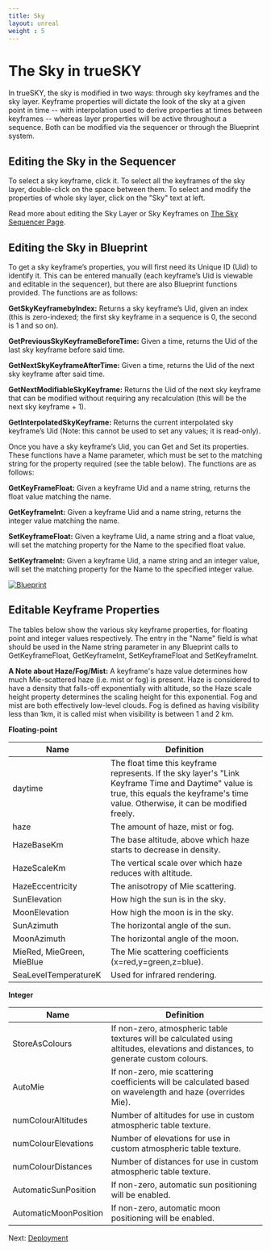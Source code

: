 ```yaml
---
title: Sky
layout: unreal
weight : 5
---
```


The Sky in trueSKY
========

In trueSKY, the sky is modified in two ways: through sky keyframes and the sky layer. Keyframe properties will dictate the look of the sky at a given point in time -- with interpolation used to derive properties at times between keyframes -- whereas layer properties will be active throughout a sequence. Both can be modified via the sequencer or through the Blueprint system.


Editing the Sky in the Sequencer
-------------------------

To select a sky keyframe, click it. To select all the keyframes of the sky layer, double-click on the space between them. To select and modify the properties of whole sky layer, click on the "Sky" text at left.

Read more about editing the Sky Layer or Sky Keyframes on [The Sky Sequencer Page](http://docs.simul.co/reference/man_8_sequencer.html).


Editing the Sky in Blueprint
-------------------------

To get a sky keyframe’s properties, you will first need its Unique ID (Uid) to identify it. This can be entered manually (each keyframe’s Uid is viewable and editable in the sequencer), but there are also Blueprint functions provided. The functions are as follows:

**GetSkyKeyframebyIndex:** Returns a sky keyframe’s Uid, given an index (this is zero-indexed; the first sky keyframe in a sequence is 0, the second is 1 and so on).

**GetPreviousSkyKeyframeBeforeTime:** Given a time, returns the Uid of the last sky keyframe before said time.

**GetNextSkyKeyframeAfterTime:** Given a time, returns the Uid of the next sky keyframe after said time.

**GetNextModifiableSkyKeyframe:** Returns the Uid of the next sky keyframe that can be modified without requiring any recalculation (this will be the next sky keyframe + 1).

**GetInterpolatedSkyKeyframe:** Returns the current interpolated sky keyframe’s Uid (Note: this cannot be used to set any values; it is read-only).


Once you have a sky keyframe’s Uid, you can Get and Set its properties. These functions have a Name parameter, which must be set to the matching string for the property required (see the table below). The functions are as follows:

**GetKeyFrameFloat:** Given a keyframe Uid and a name string, returns the float value matching the name.

**GetKeyframeInt:** Given a keyframe Uid and a name string, returns the integer value matching the name.

**SetKeyframeFloat:** Given a keyframe Uid, a name string and a float value, will set the matching property for the Name to the specified float value.

**SetKeyframeInt:** Given a keyframe Uid, a name string and an integer value, will set the matching property for the Name to the specified integer value.

<a href="http://docs.simul.co/unrealengine/images/SkyBPGetSet.png"><img src="http://docs.simul.co/unrealengine/images/SkyBPGetSet.png" alt="Blueprint"/></a>


Editable Keyframe Properties
-------------------------

The tables below show the various sky keyframe properties, for floating point and integer values respectively. The entry in the "Name" field is what should be used in the Name string parameter in any Blueprint calls to GetKeyframeFloat, GetKeyframeInt, SetKeyframeFloat and SetKeyframeInt. 

**A Note about Haze/Fog/Mist:** A keyframe's haze value determines how much Mie-scattered haze (i.e. mist or fog) is present. Haze is considered to have a density that falls-off exponentially with altitude, so the Haze scale height property determines the scaling height for this exponential. Fog and mist are both effectively low-level clouds. Fog is defined as having visibility less than 1km, it is called mist when visibility is between 1 and 2 km.


**Floating-point**


Name						| 			Definition
-------------------------- | -------------------------------------------------------------
daytime  			| 	The float time this keyframe represents. If the sky layer's "Link Keyframe Time and Daytime" value is true, this equals the keyframe's time value. Otherwise, it can be modified freely.
haze					|  The amount of haze, mist or fog.
HazeBaseKm 		|The base altitude, above which haze starts to decrease in density.
HazeScaleKm | The vertical scale over which haze reduces with altitude.
HazeEccentricity|The anisotropy of Mie scattering.
SunElevation| How high the sun is in the sky.
MoonElevation| How high the moon is in the sky. 
SunAzimuth| The horizontal angle of the sun.
MoonAzimuth| The horizontal angle of the moon.
MieRed, MieGreen, MieBlue| The Mie scattering coefficients (x=red,y=green,z=blue). 
SeaLevelTemperatureK| Used for infrared rendering.


**Integer**
	

Name				|			Definition
----------------------------|----------------------------------------------------------
StoreAsColours| If non-zero, atmospheric table textures will be calculated using altitudes, elevations and distances, to generate custom colours.
AutoMie| If non-zero, mie scattering coefficients will be calculated based on wavelength and haze (overrides Mie). 
numColourAltitudes| Number of altitudes for use in custom atmospheric table texture.
numColourElevations| Number of elevations for use in custom atmospheric table texture. 
numColourDistances| Number of distances for use in custom atmospheric table texture.
AutomaticSunPosition| If non-zero, automatic sun positioning will be enabled.
AutomaticMoonPosition| If non-zero, automatic moon positioning will be enabled.


			
Next: <a href="/unrealengine/Deploy">Deployment</a>